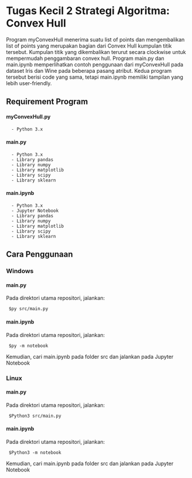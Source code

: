 # Tugas Kecil 2 Strategi Algoritma: Convex Hull


Program myConvexHull menerima suatu list of points dan mengembalikan list of points yang merupakan bagian dari Convex Hull kumpulan titik tersebut. Kumpulan titik yang dikembalikan terurut secara clockwise untuk mempermudah penggambaran convex hull. Program main.py dan main.ipynb memperlihatkan contoh penggunaan dari myConvexHull pada dataset Iris dan Wine pada beberapa pasang atribut. Kedua program tersebut berisi code yang sama, tetapi main.ipynb memiliki tampilan yang lebih user-friendly.

## Requirement Program

#### myConvexHull.py
```
  - Python 3.x
```
#### main.py
```
  - Python 3.x
  - Library pandas
  - Library numpy
  - Library matplotlib
  - Library scipy
  - Library sklearn
```

#### main.ipynb
```
  - Python 3.x
  - Jupyter Notebook
  - Library pandas
  - Library numpy
  - Library matplotlib
  - Library scipy
  - Library sklearn
```
## Cara Penggunaan
### Windows
#### main.py
Pada direktori utama repositori, jalankan:
```
 $py src/main.py
```
#### main.ipynb
Pada direktori utama repositori, jalankan:
```
 $py -m notebook
```
Kemudian, cari main.ipynb pada folder src dan jalankan pada Jupyter Notebook

### Linux
#### main.py
Pada direktori utama repositori, jalankan:
```
 $Python3 src/main.py
```
#### main.ipynb
Pada direktori utama repositori, jalankan:
```
 $Python3 -m notebook
```
Kemudian, cari main.ipynb pada folder src dan jalankan pada Jupyter Notebook

